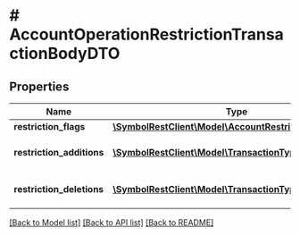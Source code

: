 # # AccountOperationRestrictionTransactionBodyDTO

## Properties

Name | Type | Description | Notes
------------ | ------------- | ------------- | -------------
**restriction_flags** | [**\SymbolRestClient\Model\AccountRestrictionFlagsEnum**](AccountRestrictionFlagsEnum.md) |  |
**restriction_additions** | [**\SymbolRestClient\Model\TransactionTypeEnum[]**](TransactionTypeEnum.md) | Account restriction additions. |
**restriction_deletions** | [**\SymbolRestClient\Model\TransactionTypeEnum[]**](TransactionTypeEnum.md) | Account restriction deletions. |

[[Back to Model list]](../../README.md#models) [[Back to API list]](../../README.md#endpoints) [[Back to README]](../../README.md)

